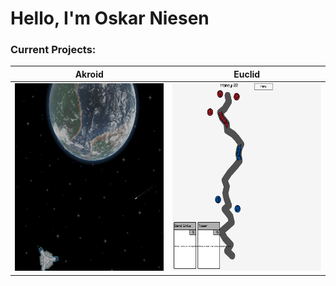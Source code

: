 # Hello, I'm Oskar Niesen


### Current Projects:

| Akroid | Euclid |
|--------|--------|
| <a href="https://tuvus.github.io/"><img src="https://github.com/tuvus/tuvus/blob/main/AkroidPicture" alt="Picture of Akroid with a planet, station and space ship" width="300" height="300"></a>| <a href="https://github.com/tuvus/Euclid"><img src="https://github.com/tuvus/tuvus/blob/main/EuclidPicture.png" alt="Picture of a demo game with a path, units, towers and cards" width="300" height="300"></a>|

